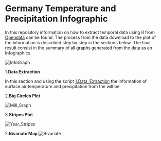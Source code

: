 # **Germany Temperature and Precipitation Infographic**
In this repository information on how to extract temporal data using R from [Opendata](ftp://opendata.dwd.de/ ) can be found. The process from the data download to the plot of the information is described step by step in the sections below. The final result consist in the summary of all graphs generated from the data as an Infographics.   

![InfoGraph](https://github.com/ajcastanedag/Germany_TP_infographic_MB2/blob/master/Graph_Sample/InfoGraph.png)

1.**Data Extraction**

In this section and using the script  [1.Data_Extraction](https://github.com/ajcastanedag/Germany_TP_infographic_MB2/blob/master/1.Data_Extraction.R) the information of surface air temperature and precipitation       from the will be  

2.**Big Circles Plot**

![Mill_Graph](https://github.com/ajcastanedag/Germany_TP_infographic_MB2/blob/master/Graph_Sample/Mill_Graph.png)

3.**Stripes Plot**

![Year_Stripes](https://github.com/ajcastanedag/Germany_TP_infographic_MB2/blob/master/Graph_Sample/Year_Stripes.png)

2.**Bivariate Map**
![Bivariate](https://github.com/ajcastanedag/Germany_TP_infographic_MB2/blob/master/Graph_Sample/Bivariate.png)





